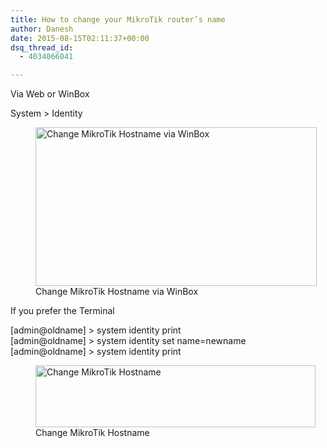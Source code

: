 ```yaml
---
title: How to change your MikroTik router’s name
author: Danesh
date: 2015-08-15T02:11:37+00:00
dsq_thread_id:
  - 4034066041

---
```

Via Web or WinBox

System > Identity

<figure id="attachment_3565" aria-describedby="caption-attachment-3565" style="width: 450px" class="wp-caption alignnone"><img loading="lazy" class="size-medium wp-image-3565" src="/wp-content/uploads/2015/08/mikrotik-change-hostsname-winbox-450x254.png" alt="Change MikroTik Hostname via WinBox" width="450" height="254" srcset="/wp-content/uploads/2015/08/mikrotik-change-hostsname-winbox-450x254.png 450w, /wp-content/uploads/2015/08/mikrotik-change-hostsname-winbox.png 466w" sizes="(max-width: 450px) 100vw, 450px" /><figcaption id="caption-attachment-3565" class="wp-caption-text">Change MikroTik Hostname via WinBox</figcaption></figure>

If you prefer the Terminal

[admin@oldname] > system identity print  
[admin@oldname] > system identity set name=newname  
[admin@oldname] > system identity print

<figure id="attachment_3564" aria-describedby="caption-attachment-3564" style="width: 448px" class="wp-caption alignnone"><img loading="lazy" class="size-full wp-image-3564" src="/wp-content/uploads/2015/08/mikrotik-change-hostsname.png" alt="Change MikroTik Hostname" width="448" height="99" /><figcaption id="caption-attachment-3564" class="wp-caption-text">Change MikroTik Hostname</figcaption></figure>